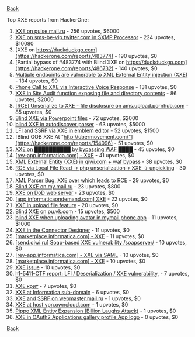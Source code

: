 [Back](../README.md)

Top XXE reports from HackerOne:

1. [XXE on pulse.mail.ru](https://hackerone.com/reports/505947) - 256 upvotes, $6000
2. [XXE on sms-be-vip.twitter.com in SXMP Processor](https://hackerone.com/reports/248668) - 224 upvotes, $10080
3. [XXE on https://duckduckgo.com](https://hackerone.com/reports/483774) - 190 upvotes, $0
4. [Partial bypass of #483774 with Blind XXE on https://duckduckgo.com](https://hackerone.com/reports/486732) - 140 upvotes, $0
5. [Multiple endpoints are vulnerable to XML External Entity injection (XXE)](https://hackerone.com/reports/72272) - 134 upvotes, $0
6. [Phone Call to XXE via Interactive Voice Response](https://hackerone.com/reports/395296) - 131 upvotes, $0
7. [XXE in Site Audit function exposing file and directory contents](https://hackerone.com/reports/312543) - 86 upvotes, $2000
8. [[RCE] Unserialize to XXE - file disclosure on ams.upload.pornhub.com](https://hackerone.com/reports/142562) - 85 upvotes, $0
9. [Blind XXE via Powerpoint files](https://hackerone.com/reports/334488) - 72 upvotes, $2000
10. [blind XXE in autodiscover parser](https://hackerone.com/reports/315837) - 63 upvotes, $5000
11. [LFI and SSRF via XXE in emblem editor](https://hackerone.com/reports/347139) - 52 upvotes, $1500
12. [Blind OOB XXE At "http://ubermovement.com/"](https://hackerone.com/reports/154096) - 51 upvotes, $0
13. [XXE on ██████████ by bypassing WAF ████](https://hackerone.com/reports/433996) - 45 upvotes, $0
14. [[rev-app.informatica.com] - XXE](https://hackerone.com/reports/105434) - 41 upvotes, $0
15. [XML External Entity (XXE) in qiwi.com + waf bypass](https://hackerone.com/reports/99279) - 38 upvotes, $0
16. [RCE via Local File Read -> php unserialization-> XXE -> unpickling](https://hackerone.com/reports/415501) - 30 upvotes, $0
17. [XML Parser Bug: XXE over which leads to RCE](https://hackerone.com/reports/55431) - 29 upvotes, $0
18. [Blind XXE on my.mail.ru](https://hackerone.com/reports/276276) - 23 upvotes, $800
19. [XXE on DoD web server](https://hackerone.com/reports/188743) - 23 upvotes, $0
20. [[app.informaticaondemand.com] XXE](https://hackerone.com/reports/105753) - 22 upvotes, $0
21. [XXE in upload file feature](https://hackerone.com/reports/105787) - 20 upvotes, $0
22. [Blind XXE on pu.vk.com](https://hackerone.com/reports/296622) - 15 upvotes, $500
23. [blind XXE when uploading avatar in mymail phone app](https://hackerone.com/reports/277341) - 11 upvotes, $1000
24. [XXE in the Connector Designer](https://hackerone.com/reports/112116) - 11 upvotes, $0
25. [[marketplace.informatica.com] - XXE](https://hackerone.com/reports/106797) - 11 upvotes, $0
26. [[send.qiwi.ru] Soap-based XXE vulnerability /soapserver/](https://hackerone.com/reports/36450) - 10 upvotes, $0
27. [[rev-app.informatica.com] - XXE via SAML](https://hackerone.com/reports/106865) - 10 upvotes, $0
28. [[marketplace.informatica.com] - XXE](https://hackerone.com/reports/106802) - 10 upvotes, $0
29. [XXE issue](https://hackerone.com/reports/130661) - 10 upvotes, $0
30. [h1-5411-CTF report: LFI / Deserialization / XXE vulnerability,](https://hackerone.com/reports/415233) - 7 upvotes, $0
31. [XXE крит](https://hackerone.com/reports/449627) - 7 upvotes, $0
32. [XXE at Informatica sub-domain](https://hackerone.com/reports/150520) - 6 upvotes, $0
33. [XXE and SSRF on webmaster.mail.ru](https://hackerone.com/reports/12583) - 1 upvotes, $0
34. [XXE at host vpn.owncloud.com](https://hackerone.com/reports/105980) - 1 upvotes, $0
35. [Pippo XML Entity Expansion (Billion Laughs Attack)](https://hackerone.com/reports/506791) - 1 upvotes, $0
36. [XXE in OAuth2 Applications gallery profile App logo](https://hackerone.com/reports/104620) - 0 upvotes, $0


[Back](../README.md)